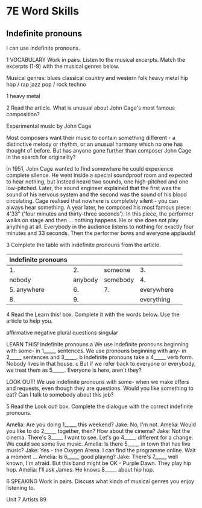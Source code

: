 # 7E Word Skills

## Indefinite pronouns

I can use indefinite pronouns.

1 VOCABULARY Work in pairs. Listen to the musical excerpts. Match the excerpts (1-9) with the musical genres below.

Musical genres: blues classical country and western folk heavy metal hip hop / rap jazz pop / rock techno

1 heavy metal

2 Read the article. What is unusual about John Cage's most famous composition?

Experimental music by John Cage

Most composers want their music to contain something different - a distinctive melody or rhythm, or an unusual harmony which no one has thought of before. But has anyone gone further than composer John Cage in the search for originality?

In 1951, John Cage wanted to find somewhere he could experience complete silence. He went inside a special soundproof room and expected to hear nothing, but instead heard two sounds, one high-pitched and one low-pitched. Later, the sound engineer explained that the first was the sound of his nervous system and the second was the sound of his blood circulating. Cage realised that nowhere is completely silent - you can always hear something. A year later, he composed his most famous piece: 4'33" ('four minutes and thirty-three seconds'). In this piece, the performer walks on stage and then ... nothing happens. He or she does not play anything at all. Everybody in the audience listens to nothing for exactly four minutes and 33 seconds. Then the performer bows and everyone applauds!

3 Complete the table with indefinite pronouns from the article.

| Indefinite pronouns |            |            |          |            |
|---------------------|------------|------------|----------|------------|
| 1.                  | 2.         | someone    | 3.       | |
| nobody              | anybody    | somebody   | 4.       | |
| 5. anywhere         | 6.         | 7.         | everywhere | |
| 8.                  | 9.         |            | everything | |

4 Read the Learn this! box. Complete it with the words below. Use the article to help you.

affirmative negative plural questions singular

LEARN THIS! Indefinite pronouns
a We use indefinite pronouns beginning with some- in 1_____ sentences. We use pronouns beginning with any- in 2_____ sentences and 3_____.
b Indefinite pronouns take a 4_____ verb form. Nobody lives in that house.
c But if we refer back to everyone or everybody, we treat them as 5_____. Everyone is here, aren't they?

LOOK OUT!
We use indefinite pronouns with some- when we make offers and requests, even though they are questions.
Would you like something to eat?
Can I talk to somebody about this job?

5 Read the Look out! box. Complete the dialogue with the correct indefinite pronouns.

Amelia: Are you doing 1_____ this weekend?
Jake: No, I'm not.
Amelia: Would you like to do 2_____ together, then? How about the cinema?
Jake: Not the cinema. There's 3_____ I want to see. Let's go 4_____ different for a change. We could see some live music.
Amelia: Is there 5_____ in town that has live music?
Jake: Yes - the Oxygen Arena. I can find the programme online. Wait a moment ...
Amelia: Is 6_____ good playing?
Jake: There's 7_____ well known, I'm afraid. But this band might be OK - Purple Dawn. They play hip hop.
Amelia: I'll ask James. He knows 8_____ about hip hop.

6 SPEAKING Work in pairs. Discuss what kinds of musical genres you enjoy listening to.

Unit 7 Artists 89